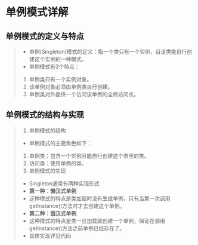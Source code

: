 # 单例模式详解
## 单例模式的定义与特点
> * 单例(Singleton)模式的定义：指一个类只有一个实例，且该类能自行创建这个实例的一种模式。
> * 单例模式有3个特点：
> 1. 单例类只有一个实例对象。
> 2. 该单例对象必须由单例类自行创建。
> 3. 单例类对外提供一个访问该单例的全局访问点。
## 单例模式的结构与实现
> 1. 单例模式的结构
>   * 单例模式的主要角色如下：
>   1. 单例类：包含一个实例且能自行创建这个市里的类。
>   2. 访问类：使用单例的类。
> 2. 单例模式的实现
> * Singleton通常有两种实现形式
> * **第一种：懒汉式单例**
> * 这种模式的特点是类加载时没有生成单例，只有当第一次调用getInstance()方法时才去创建这个单例。
> * **第二种：饿汉式单例**
> * 这种模式的特点是类一旦加载就创建一个单例，保证在调用getInstance()方法之前单例已经存在了。
> * 具体实现详见代码
